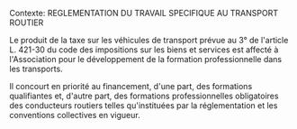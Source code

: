 Contexte: REGLEMENTATION DU TRAVAIL SPECIFIQUE  AU TRANSPORT ROUTIER

Le produit de la taxe sur les véhicules de transport prévue au 3° de l'article L. 421-30 du code des impositions sur les biens et services est affecté à l'Association pour le développement de la formation professionnelle dans les transports.

Il concourt en priorité au financement, d'une part, des formations qualifiantes et, d'autre part, des formations professionnelles obligatoires des conducteurs routiers telles qu'instituées par la réglementation et les conventions collectives en vigueur.